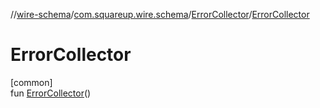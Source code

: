//[wire-schema](../../../index.md)/[com.squareup.wire.schema](../index.md)/[ErrorCollector](index.md)/[ErrorCollector](-error-collector.md)

# ErrorCollector

[common]\
fun [ErrorCollector](-error-collector.md)()
